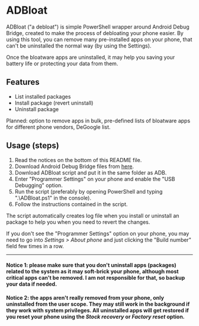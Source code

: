 # ADBloat
ADBloat ("a debloat") is simple PowerShell wrapper around Android Debug Bridge, created to make the process of debloating your phone easier. By using this tool, you can remove many pre-installed apps on your phone, that can't be uninstalled the normal way (by using the Settings).

Once the bloatware apps are uninstalled, it may help you saving your battery life or protecting your data from them.

## Features
- List installed packages
- Install package (revert uninstall)
- Uninstall package

Planned: option to remove apps in bulk, pre-defined lists of bloatware apps for different phone vendors, DeGoogle list. 

## Usage (steps)
1. Read the notices on the bottom of this README file.
2. Download Android Debug Bridge files from [here](https://dl.google.com/android/repository/platform-tools-latest-windows.zip).
3. Download ADBloat script and put it in the same folder as ADB.
4. Enter "Programmer Settings" on your phone and enable the "USB Debugging" option.
5. Run the script (preferably by opening PowerShell and typing ".\ADBloat.ps1" in the console).
6. Follow the instructions contained in the script.

The script automatically creates log file when you install or uninstall an package to help you when you need to revert the changes.

If you don't see the "Programmer Settings" option on your phone, you may need to go into *Settings > About phone* and just clicking the "Build number" field few times in a row.

---
#### Notice 1: please make sure that you don't uninstall apps (packages) related to the system as it may soft-brick your phone, although most critical apps can't be removed. I am not responsible for that, so backup your data if needed.

#### Notice 2: the apps aren't really removed from your phone, only uninstalled from the user scope. They may still work in the background if they work with system privileges. All uninstalled apps will get restored if you reset your phone using the *Stock recovery* or *Factory reset* option.
